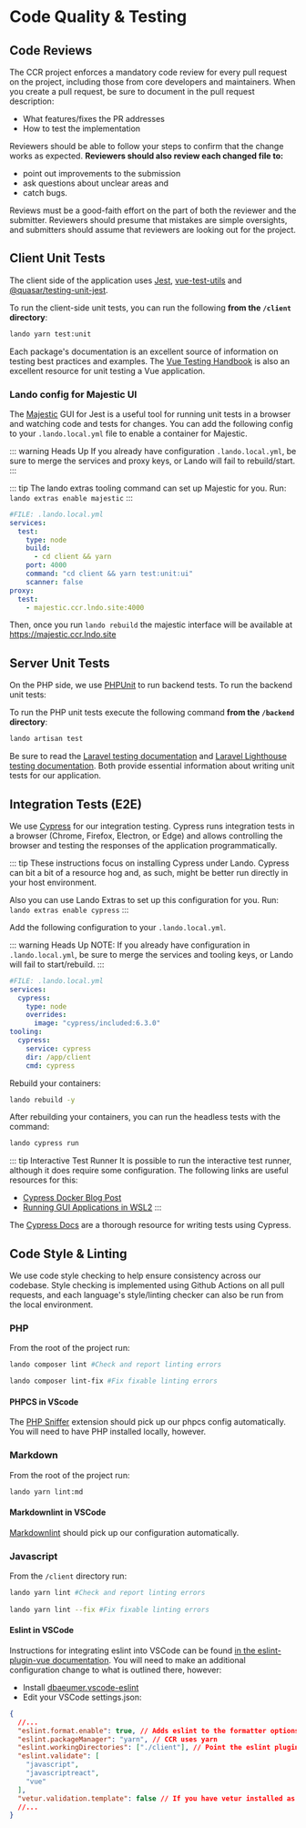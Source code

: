 # Code Quality & Testing

## Code Reviews

The CCR project enforces a mandatory code review for every pull request on the project, including those from core developers and maintainers.  When you create a pull request, be sure to document in the pull request description:

- What features/fixes the PR addresses
- How to test the implementation

Reviewers should be able to follow your steps to confirm that the change works as expected.  **Reviewers should also review each changed file to:**

- point out improvements to the submission
- ask questions about unclear areas and
- catch bugs.

Reviews must be a good-faith effort on the part of both the reviewer and the submitter.  Reviewers should presume that mistakes are simple oversights, and submitters should assume that reviewers are looking out for the project.

## Client Unit Tests

The client side of the application uses [Jest](https://jestjs.io), [vue-test-utils](https://vue-test-utils.vuejs.org/) and [@quasar/testing-unit-jest](https://testing.quasar.dev/packages/unit-jest/).

To run the client-side unit tests, you can run the following **from the `/client` directory**:

```sh
lando yarn test:unit
```
Each package's documentation is an excellent source of information on testing best practices and examples.  The [Vue Testing Handbook](https://lmiller1990.github.io/vue-testing-handbook/) is also an excellent resource for unit testing a Vue application.
### Lando config for Majestic UI

The [Majestic](https://github.com/Raathigesh/majestic) GUI for Jest is a useful tool for running unit tests in a browser and watching code and tests for changes.  You can add the following config to your `.lando.local.yml` file to enable a container for Majestic.

::: warning Heads Up
If you already have configuration `.lando.local.yml`, be sure to merge the services and proxy keys, or Lando will fail to rebuild/start.
:::

::: tip
The lando extras tooling command can set up Majestic for you.  Run: `lando extras enable majestic`
:::
```yaml
#FILE: .lando.local.yml
services:
  test:
    type: node
    build:
      - cd client && yarn
    port: 4000
    command: "cd client && yarn test:unit:ui"
    scanner: false
proxy:
  test:
    - majestic.ccr.lndo.site:4000
```

Then, once you run `lando rebuild` the majestic interface will be available at <https://majestic.ccr.lndo.site>

## Server Unit Tests

On the PHP side, we use [PHPUnit](https://phpunit.de/) to run backend tests.  To run the backend unit tests:

To run the PHP unit tests execute the following command **from the `/backend` directory**:
```sh
lando artisan test
```

Be sure to read the [Laravel testing documentation](https://laravel.com/docs/8.x/testing) and [Laravel Lighthouse testing documentation](https://lighthouse-php.com/master/testing/phpunit.html).  Both provide essential information about writing unit tests for our application.

## Integration Tests (E2E)

We use [Cypress](https://www.cypress.io/) for our integration testing.  Cypress runs integration tests in a browser (Chrome, Firefox, Electron, or Edge) and allows controlling the browser and testing the responses of the application programmatically.

::: tip
These instructions focus on installing Cypress under Lando.  Cypress can bit a bit of a resource hog and, as such, might be better run directly in your host environment.

Also you can use Lando Extras to set up this configuration for you.  Run: `lando extras enable cypress`
:::

Add the following configuration to your `.lando.local.yml`.  

::: warning Heads Up
NOTE: If you already have configuration in `.lando.local.yml`, be sure to merge the services and tooling keys, or Lando will fail to start/rebuild.
:::

```yaml
#FILE: .lando.local.yml
services:
  cypress:
    type: node
    overrides:
      image: "cypress/included:6.3.0"
tooling:
  cypress:
    service: cypress
    dir: /app/client
    cmd: cypress
```

Rebuild your containers:
```sh
lando rebuild -y
```

After rebuilding your containers, you can run the headless tests with the command:

```sh
lando cypress run
```

::: tip Interactive Test Runner
It is possible to run the interactive test runner, although it does require some configuration.  The following links are useful resources for this:
- [Cypress Docker Blog Post](https://www.cypress.io/blog/2019/05/02/run-cypress-with-a-single-docker-command/)
- [Running GUI Applications in WSL2](https://dev.to/nickymeuleman/using-graphical-user-interfaces-like-cypress-in-wsl2-249j
)
:::

The [Cypress Docs](https://docs.cypress.io/guides/getting-started/writing-your-first-test.html#Add-a-test-file) are a thorough resource for writing tests using Cypress.  

## Code Style & Linting

We use code style checking to help ensure consistency across our codebase.  Style checking is implemented using Github Actions on all pull requests, and each language's style/linting checker can also be run from the local environment.

### PHP

From the root of the project run:
```sh
lando composer lint #Check and report linting errors

lando composer lint-fix #Fix fixable linting errors
```

#### PHPCS in VScode

The [PHP Sniffer](https://marketplace.visualstudio.com/items?itemName=wongjn.php-sniffer) extension should pick up our phpcs config automatically.  You will need to have PHP installed locally, however.

### Markdown

From the root of the project run:
```sh
lando yarn lint:md
```
#### Markdownlint in VSCode

[Markdownlint](https://marketplace.visualstudio.com/items?itemName=DavidAnson.vscode-markdownlint) should pick up our configuration automatically.

### Javascript

From the `/client` directory run:
```sh
lando yarn lint #Check and report linting errors
  
lando yarn lint --fix #Fix fixable linting errors
```

#### Eslint in VSCode

Instructions for integrating eslint into VSCode can be found [in the eslint-plugin-vue documentation](https://vuejs.github.io/eslint-plugin-vue/user-guide/#editor-integrations).  You will need to make an additional configuration change to what is outlined there, however:

- Install [dbaeumer.vscode-eslint](https://marketplace.visualstudio.com/items?itemName=dbaeumer.vscode-eslint)
- Edit your VSCode settings.json:

```json
{ 
  //...
  "eslint.format.enable": true, // Adds eslint to the formatter options in the right-click menu (Optional)
  "eslint.packageManager": "yarn", // CCR uses yarn
  "eslint.workingDirectories": ["./client"], // Point the eslint plugin at the client directory
  "eslint.validate": [
    "javascript",
    "javascriptreact",
    "vue"
  ],
  "vetur.validation.template": false // If you have vetur installed as well, disable the default validation functionality.
  //...
}
```
